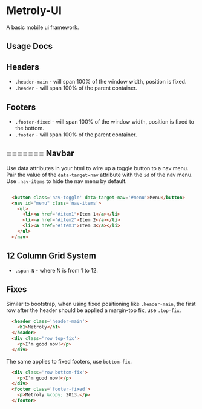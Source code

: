 Metroly-UI
==========

A basic mobile ui framework.

Usage Docs
----------

Headers
-------

* `.header-main` - will span 100% of the window width, position is fixed.
* `.header` - will span 100% of the parent container.

Footers
-------

* `.footer-fixed` - will span 100% of the window width, position is fixed to the bottom.
* `.footer` - will span 100% of the parent container.


=======
Navbar
------

Use data attributes in your html to wire up a toggle button to a nav menu. Pair the value of the `data-target-nav` attribute with the `id` of the nav menu. Use `.nav-items` to hide the nav menu by default.

```html

  <button class='nav-toggle' data-target-nav='#menu'>Menu</button>
  <nav id="menu" class='nav-items'>
    <ul>
      <li><a href="#item1">Item 1</a></li>
      <li><a href="#item2">Item 2</a></li>
      <li><a href="#item3">Item 3</a></li>
    </ul>
  </nav>

```

12 Column Grid System
---------------------

* `.span-N` - where N is from 1 to 12.

Fixes
-----

Similar to bootstrap, when using fixed positioning like `.header-main`, the first row after the header should be applied a margin-top fix, use `.top-fix`.

```html
  <header class='header-main'>
    <h1>Metroly</h1>
  </header>
  <div class='row top-fix'>
    <p>I'm good now!</p>
  </div>
```

The same applies to fixed footers, use `bottom-fix`.

```html
  <div class='row bottom-fix'>
    <p>I'm good now!</p>
  </div>
  <footer class='footer-fixed'>
    <p>Metroly &copy; 2013.</p>
  </footer>

```

